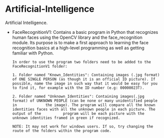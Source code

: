 # Artificial-Intelligence
Artificial Intelligence.

- FaceRecognitionV1: Contains a basic program in Python that recognizes human faces using the OpenCV library and the face_recognition module.
      Its purpose is to make a first approach to learning the face recognition basics at a high-level programming as well as getting familiar with Python.

      In order to use the program two folders need to be added to the FaceRecognitionV1 folder:
  
      1. Folder named "Known_Identities": Containing images (.jpg format) of ONE SINGLE PERSON (as though it is an official ID picture). If            possible, name the image in such way that it would be easy for you to find it, for example with the ID number (e.g: 00000023T).
  
      2. Folder named "Unknown_Identities": Containing images(.jpg format) of UNKNOWN PEOPLE (can be none or many unidentified people in             the image). The program will compare all the known identities faces with all the unknown people in each picture. The output of the          program will be each picture with the unknown identities framed in green if recognized.

      NOTE: It may not work for windows users. If so, try changing the route of the folders within the program code.
